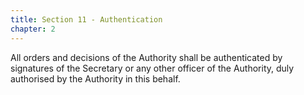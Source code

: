 ```yaml
---
title: Section 11 - Authentication
chapter: 2
---
```


All orders and decisions of the Authority shall be authenticated by signatures of the Secretary or any other officer of the Authority, duly authorised by the Authority in this behalf.
